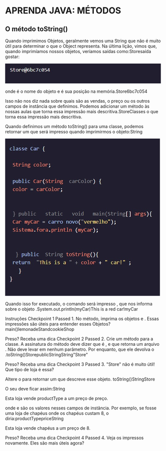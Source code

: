 <h1>APRENDA JAVA: MÉTODOS</h1>

<h2>O método toString()</h2>

<p>Quando imprimimos Objetos, geralmente vemos uma String que não é muito útil para determinar o que o Object representa. Na última lição, vimos que, quando imprimíamos nossos objetos, veríamos saídas como:Storesaída gostar:</p>

<img src="java1.jpeg">

<p>onde é o nome do objeto e é sua posição na memória.Store6bc7c054

Isso não nos diz nada sobre quais são as vendas, o preço ou os outros campos de instância que definimos. Podemos adicionar um método às nossas aulas que torna essa impressão mais descritiva.StoreClasses o que torna essa impressão mais descritiva.

Quando definimos um método toString() para uma classe, podemos retornar um que será impresso quando imprimirmos o objeto:String
</p>

<img src="java2.jpeg">

<p>Quando isso for executado, o comando será impresso , que nos informa sobre o objeto .System.out.println(myCar)This is a red car!myCar

Instruções
Checkpoint 1 Passed
1.
No método, imprima os objetos e . Essas impressões são úteis para entender esses Objetos?main()lemonadeStandcookieShop


Preso? Receba uma dica
Checkpoint 2 Passed
2.
Crie um método para a classe. A assinatura do método deve dizer que é , e que retorna um arquivo . Não deve levar em nenhum parâmetro. Por enquanto, que ele devolva o .toString()StorepublicStringString"Store"


Preso? Receba uma dica
Checkpoint 3 Passed
3.
"Store" não é muito útil! Que tipo de loja é essa?

Altere o para retornar um que descreve esse objeto. toString()StringStore

O seu deve ficar assim:String

Esta loja vende productType a um preço de preço.

onde e são os valores nesses campos de instância. Por exemplo, se fosse uma loja de chapéus onde os chapéus custam 8, o diria:productTypepriceString

Esta loja vende chapéus a um preço de 8.


Preso? Receba uma dica
Checkpoint 4 Passed
4.
Veja os impressos novamente. Eles são mais úteis agora?
</p>